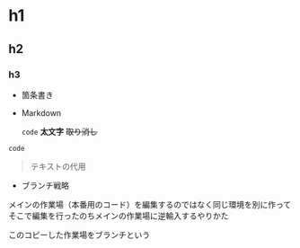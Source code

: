 # h1
## h2
### h3
- 箇条書き
- Markdown
  
  `code`
**太文字**
~~取り消し~~
```
code
```
> テキストの代用

- ブランチ戦略

メインの作業場（本番用のコード）を編集するのではなく同じ環境を別に作ってそこで編集を行ったのちメインの作業場に逆輸入するやりかた

このコピーした作業場をブランチという
